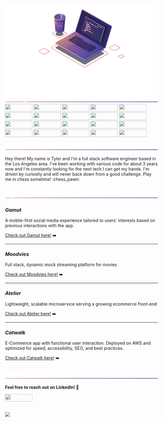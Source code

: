 

<img src="/lib/github_readme.png">

<br>

<img src="/lib/Technologies_img.png">

<span>
<img src="https://img.shields.io/badge/JavaScript-323330?style=for-the-badge&logo=javascript&logoColor=F7DF1E" width="90px" height="25px">
<img src="https://img.shields.io/badge/React-20232A?style=for-the-badge&logo=react&logoColor=61DAFB" width="90px" height="25px">
<img src="https://img.shields.io/badge/next.js-000000?style=for-the-badge&logo=nextdotjs&logoColor=white" width="90px" height="25px">
<img src="https://img.shields.io/badge/HTML5-E34F26?style=for-the-badge&logo=html5&logoColor=white" width="90px" height="25px">
<img src="https://img.shields.io/badge/CSS3-1572B6?style=for-the-badge&logo=css3&logoColor=white" width="90px" height="25px">
<img src="https://img.shields.io/badge/Node.js-339933?style=for-the-badge&logo=nodedotjs&logoColor=white" width="90px" height="25px">
<img src="https://img.shields.io/badge/Express.js-000000?style=for-the-badge&logo=express&logoColor=white" width="90px" height="25px">
<img src="https://img.shields.io/badge/Nginx-009639?style=for-the-badge&logo=nginx&logoColor=white" width="90px" height="25px">
<img src="https://img.shields.io/badge/Amazon_AWS-232F3E?style=for-the-badge&logo=amazon-aws&logoColor=white" width="90px" height="25px">
<img src="https://img.shields.io/badge/Vercel-000000?style=for-the-badge&logo=vercel&logoColor=white" width="90px" height="25px">
<img src="https://img.shields.io/badge/MongoDB-4EA94B?style=for-the-badge&logo=mongodb&logoColor=white" width="90px" height="25px">
<img src="https://img.shields.io/badge/PostgreSQL-316192?style=for-the-badge&logo=postgresql&logoColor=white" width="90px" height="25px">
<img src="https://img.shields.io/badge/MySQL-00000F?style=for-the-badge&logo=mysql&logoColor=white" width="90px" height="25px">
<img src="https://img.shields.io/badge/Material--UI-0081CB?style=for-the-badge&logo=material-ui&logoColor=white" width="90px" height="25px">
<img src="https://img.shields.io/badge/-jest-%23C21325?style=for-the-badge&logo=jest&logoColor=white" width="90px" height="25px">
<img src="https://img.shields.io/badge/-mocha-%238D6748?style=for-the-badge&logo=mocha&logoColor=white" width="90px" height="25px">
<img src="https://img.shields.io/badge/bootstrap-%23563D7C.svg?style=for-the-badge&logo=bootstrap&logoColor=white" width="90px" height="25px">
<img src="https://img.shields.io/badge/jquery-%230769AD.svg?style=for-the-badge&logo=jquery&logoColor=white" width="90px" height="25px">
<img src="https://img.shields.io/badge/NPM-%23000000.svg?style=for-the-badge&logo=npm&logoColor=white" width="90px" height="25px">
<img src="https://img.shields.io/badge/Neo4j-018bff?style=for-the-badge&logo=neo4j&logoColor=white" width="90px" height="25px">

<br>
<br>

<img src="/lib/Aboutme_img.png">

<p>Hey there! My name is Tyler and I'm a full stack software engineer based in the Los Angeles area. I've been working with various code for about 3 years now and I'm constantly looking for the next tech I can get my hands. I'm driven by curiosity and will never back down from a good challenge. Play me in chess sometime! <span>:chess_pawn:<span></p>

<br>

<img src="/lib/Projects_img.png">

### **_Gamut_**
<p>A mobile-first social media experience tailored to users' interests based on previous interactions with the app.</p>

[Check out Gamut here!](https://github.com/Team-Burberry/gamut#readme) :arrow_right:

<hr>

### **_Moodvies_**
<p>Full stack, dynamic mock streaming platform for movies</p>

[Check out Moodvies here!](https://github.com/tylerpetersen02/hr-rfp54-mvp#readme) :arrow_right:

<hr>

### **_Atelier_**
<p>Lightweight, scalable microservice serving a growing ecommerce front-end</p>

[Check out Atelier here!](https://github.com/sdc04-kahlo/Reviews#readme) :arrow_right:

<hr>

### **_Catwalk_**
<p>E-Commerce app with functional user interaction. Deployed on AWS and optimized for speed, accessibility, SEO, and best practices.</p>

[Check out Catwalk here!](https://github.com/HouseOfAres/frontend-capstone#readme) :arrow_right:

<br>

<img src="/lib/Connect_img.png">

**<p>Feel free to reach out on LinkedIn! 💬</p>**
<a href="https://www.linkedin.com/in/tyler-petersen02/" target="_blank"><img src="https://img.shields.io/badge/LinkedIn-0077B5?style=for-the-badge&logo=linkedin&logoColor=white" width="90px" height="25px"></a>

<br>

<img src="https://github-readme-stats.vercel.app/api?username=tylerpetersen02&show_icons=true&count_private=true&theme=material-palenight" />

